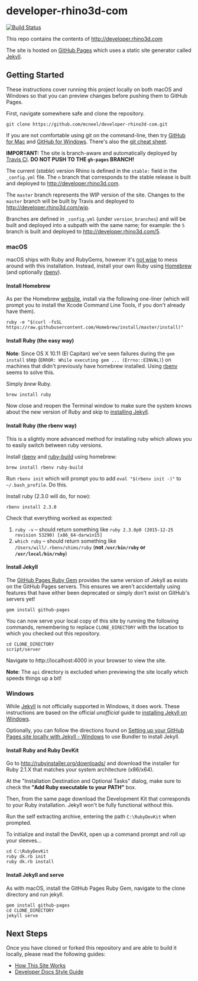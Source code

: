 # developer-rhino3d-com

[![Build Status](https://travis-ci.org/mcneel/developer-rhino3d-com.svg?branch=5)](https://travis-ci.org/mcneel/developer-rhino3d-com)

This repo contains the contents of http://developer.rhino3d.com

The site is hosted on [GitHub Pages](https://pages.github.com/) which uses a static site generator called [Jekyll](http://jekyllrb.com/).


## Getting Started

These instructions cover running this project locally on both macOS and Windows so that you can preview changes before pushing them to GitHub Pages.

First, navigate somewhere safe and clone the repository.

```
git clone https://github.com/mcneel/developer-rhino3d-com.git
```

If you are not comfortable using git on the command-line, then try [GitHub for Mac](https://mac.github.com/) and [GitHub for Windows](https://windows.github.com/). There's also the [git cheat sheet](https://training.github.com/kit/downloads/github-git-cheat-sheet.pdf).

**IMPORTANT:** The site is branch-aware and automatically deployed by [Travis CI](https://travis-ci.org/mcneel/developer-rhino3d-com). **DO NOT PUSH TO THE `gh-pages` BRANCH!**

The current (_stable_) version Rhino is defined in the `stable:` field in the `_config.yml` file.  The `n` branch that corresponds to the stable release is built and deployed to http://developer.rhino3d.com.  

The `master` branch represents the WIP version of the site.  Changes to the `master` branch will be built by Travis and deployed to http://developer.rhino3d.com/wip.  

Branches are defined in `_config.yml` (under `version_branches`) and will be built and deployed into a subpath with the same name; for example: the `5` branch is built and deployed to http://developer.rhino3d.com/5.

### macOS

macOS ships with Ruby and RubyGems, however it's [not wise](https://github.com/mcneel/developer-rhino3d-com/pull/2#issuecomment-112601698) to mess around with this installation. Instead, install your own Ruby using [Homebrew](http://brew.sh) (and optionally [rbenv](#install-ruby-the-rbenv-way)).

#### Install Homebrew

As per the Homebrew [website](http://brew.sh), install via the following one-liner (which will prompt you to install the Xcode Command Line Tools, if you don't already have them).

```
ruby -e "$(curl -fsSL https://raw.githubusercontent.com/Homebrew/install/master/install)"
```

#### Install Ruby (the easy way)

**Note**: Since OS X 10.11 (El Capitan) we've seen failures during the `gem install` step (`ERROR: While executing gem ... (Errno::EINVAL)`) on machines that didn't previously have homebrew installed. Using [rbenv](#install-ruby-the-rbenv-way) seems to solve this.

Simply _brew_ Ruby.

```
brew install ruby
```

Now close and reopen the Terminal window to make sure the system knows about the new version of Ruby and skip to [installing Jekyll](#install-jekyll).

#### Install Ruby (the rbenv way)

This is a slightly more advanced method for installing ruby which allows you to easily switch between ruby versions.

Install [rbenv](https://github.com/rbenv/rbenv) and [ruby-build](https://github.com/rbenv/ruby-build) using homebrew:
```
brew install rbenv ruby-build
```

Run `rbenv init` which will prompt you to add `eval "$(rbenv init -)"` to `~/.bash_profile`. Do this.

Install ruby (2.3.0 will do, for now):

```
rbenv install 2.3.0
```

Check that everything worked as expected:

1. `ruby -v` – should return something like `ruby 2.3.0p0 (2015-12-25 revision 53290) [x86_64-darwin15]`
2. `which ruby` – should return something like `/Users/will/.rbenv/shims/ruby` (**not `/usr/bin/ruby` or `/usr/local/bin/ruby`**)

#### Install Jekyll

The [GitHub Pages Ruby Gem](https://github.com/github/pages-gem) provides the same version of Jekyll as exists on the GitHub Pages servers. This ensures we aren't accidentally using features that have either been deprecated or simply don't exist on GitHub's servers yet!

```
gem install github-pages
```

You can now serve your local copy of this site by running the following commands, remembering to replace `CLONE_DIRECTORY` with the location to which you checked out this repository.

```
cd CLONE_DIRECTORY
script/server
```

Navigate to http://localhost:4000 in your browser to view the site.

**Note**: The `api` directory is excluded when previewing the site locally which speeds things up a bit!


### Windows

While [Jekyll](http://jekyllrb.com/docs/windows/) is not officially supported in Windows, it does work.  These instructions are based on the official _unofficial_ guide to [installing Jekyll on Windows](http://jekyll-windows.juthilo.com/).

Optionally, you can follow the directions found on [Setting up your GitHub Pages site locally with Jekyll - Windows](https://help.github.com/articles/setting-up-your-github-pages-site-locally-with-jekyll/#platform-windows) to use Bundler to install Jekyll.

#### Install Ruby and Ruby DevKit

Go to http://rubyinstaller.org/downloads/ and download the installer for Ruby 2.1.X that matches your system architecture (x86/x64).

At the "Installation Destination and Optional Tasks" dialog, make sure to check the **"Add Ruby executable to your PATH"** box.

Then, from the same page download the Development Kit that corresponds to your Ruby installation. Jekyll won't be fully functional without this.

Run the self extracting archive, entering the path `C:\RubyDevKit` when prompted.

To initialize and install the DevKit, open up a command prompt and roll up your sleeves...

```
cd C:\RubyDevKit
ruby dk.rb init
ruby dk.rb install
```

#### Install Jekyll and serve

As with macOS, install the GitHub Pages Ruby Gem, navigate to the clone directory and run jekyll.

```
gem install github-pages
cd CLONE_DIRECTORY
jekyll serve
```

## Next Steps

Once you have cloned or forked this repository and are able to build it locally, please read the following guides:

- [How This Site Works](http://developer.rhino3d.com/guides/general/how-this-site-works/)
- [Developer Docs Style Guide](http://developer.rhino3d.com/guides/general/developer-docs-style-guide/)

